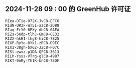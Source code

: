 ## 2024-11-28 09 : 00 的 GreenHub 许可证
```
RIea-DTie-O72X-JvC8-EFC6
RIdN-UR3F-WT51-azC8-2D88
RIaq-FrY0-6PXy-dbC8-0AFA
RIZs-5Kdp-tlhJ-GmC8-CE32
RIZX-hkHI-lhg8-hiC8-7825
RIXP-RyYe-0Yk1-zRC8-D9EC
RIXI-38gh-bXG2-JZC8-F07C
RISl-ewvz-p1DA-QFC8-3613
RILh-Ysss-VTrg-glC8-4987
RIKT-0nRy-Yh1K-bnC8-7EDF
```
